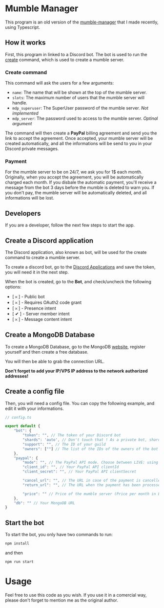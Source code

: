 # Mumble Manager

This program is an old version of the [mumble-manager](https://github.com/malobgdre/mumble-manager) that I made recently, using Typescript.

## How it works

First, this program in linked to a Discord bot. The bot is used to run the [create](./src/commands/main/Create.ts) command, which is used to create a mumble server.

### Create command

This command will ask the users for a few arguments:
* `name`: The name that will be shown at the top of the mumble server.
* `slots`: The maximum number of users that the mumble server will handle.
* `mdp_superuser`: The SuperUser password of the mumble server. *Not implemented*
* `mdp_server`: The password used to access to the mumble server. *Optinal argument*

The command will then create a **PayPal** billing agreement and send you the link to accept the agreement. Once accepted, your mumble server will be created automatically, and all the informations will be send to you in your Discord private messages.

### Payment

For the mumble server to be on 24/7, we ask you for 1$ each month. Originally, when you accept the agreement, you will be automatically charged each month. If you disbale the automatic payment, you'll receive a message from the bot 3 days before the mumble is deleted to warn you. If you don't pay, the mumble server will be automatically deleted, and all informations will be lost.

## Developers

If you are a developer, follow the next few steps to start the app.

## Create a Discord application

The Discord application, also known as bot, will be used for the create command to create a mumble server.

To create a discord bot, go to the [Discord Applications](https://discord.com/developers/applications) and save the token, you will need it in the next step.

When the bot is created, go to the **Bot**, and check/uncheck the following options:
* [ 𐄂 ] - Public bot
* [ 𐄂 ] - Requires OAuth2 code grant
* [ 𐄂 ] - Presence intent
* [ ✔ ] - Server member intent
* [ 𐄂 ] - Message content intent

## Create a MongoDB Database

To create a MongoDB Database, go to the MongoDB [website](https://mongodb.com), register yourself and then create a free database.

You will then be able to grab the connection URL.

**Don't forget to add your IP/VPS IP address to the network authorized addresses!**

## Create a config file

Then, you will need a config file. You can copy the following example, and edit it with your informations.

```js
// config.ts

export default {
    "bot": {
        "token": "", // The token of your Discord bot
        "shards": 'auto', // Don't touch that ! As a private bot, shards are not needed.
        "support": "", // The ID of your guild
        "owners": [""] // The list of the IDs of the owners of the bot
    },
    "paypal": {
        "mode": "", // The PayPal API mode. Choose between LIVE: using real money, for production; SANDBOX: using fake money, used for tests
        "client_id": "", // Your PayPal API clientId
        "client_secret": "", // Your PayPal API clientSecret

        "cancel_url": "", // The URL in case of the payment is cancelled (User clicked on Cancel)
        "return_url": "", // The URL when the payment has been processed (Accepted OR Declined)

        "price": "" // Price of the mumble server (Price per month in EUR)
    },
    "db": "" // Your MongoDB URL
}
```

## Start the bot

To start the bot, you only have two commands to run:

```sh
npm install
```

and then

```sh
npm run start
```

# Usage

Feel free to use this code as you wish. If you use it in a comercial way, please don't forget to mention me as the original author.